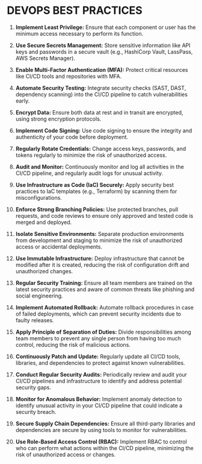 # DEVOPS BEST PRACTICES

1. **Implement Least Privilege:** Ensure that each component or user has the minimum access necessary to perform its function.

2. **Use Secure Secrets Management:** Store sensitive information like API keys and passwords in a secure vault (e.g., HashiCorp Vault, LassPass, AWS Secrets Manager).

3. **Enable Multi-Factor Authentication (MFA):** Protect critical resources like CI/CD tools and repositories with MFA.

4. **Automate Security Testing:** Integrate security checks (SAST, DAST, dependency scanning) into the CI/CD pipeline to catch vulnerabilities early.

5. **Encrypt Data:** Ensure both data at rest and in transit are encrypted, using strong encryption protocols.

6. **Implement Code Signing:** Use code signing to ensure the integrity and authenticity of your code before deployment.

7. **Regularly Rotate Credentials:** Change access keys, passwords, and tokens regularly to minimize the risk of unauthorized access.

8. **Audit and Monitor:** Continuously monitor and log all activities in the CI/CD pipeline, and regularly audit logs for unusual activity.

9. **Use Infrastructure as Code (IaC) Securely:** Apply security best practices to IaC templates (e.g., Terraform) by scanning them for misconfigurations.

10. **Enforce Strong Branching Policies:** Use protected branches, pull requests, and code reviews to ensure only approved and tested code is merged and deployed.

11. **Isolate Sensitive Environments:** Separate production environments from development and staging to minimize the risk of unauthorized access or accidental deployments.

12. **Use Immutable Infrastructure:** Deploy infrastructure that cannot be modified after it is created, reducing the risk of configuration drift and unauthorized changes.

13. **Regular Security Training:** Ensure all team members are trained on the latest security practices and aware of common threats like phishing and social engineering.

14. **Implement Automated Rollback:** Automate rollback procedures in case of failed deployments, which can prevent security incidents due to faulty releases.

15. **Apply Principle of Separation of Duties:** Divide responsibilities among team members to prevent any single person from having too much control, reducing the risk of malicious actions.

16. **Continuously Patch and Update:** Regularly update all CI/CD tools, libraries, and dependencies to protect against known vulnerabilities.

17. **Conduct Regular Security Audits:** Periodically review and audit your CI/CD pipelines and infrastructure to identify and address potential security gaps.

18. **Monitor for Anomalous Behavior:** Implement anomaly detection to identify unusual activity in your CI/CD pipeline that could indicate a security breach.

19. **Secure Supply Chain Dependencies:** Ensure all third-party libraries and dependencies are secure by using tools to monitor for vulnerabilities.

20. **Use Role-Based Access Control (RBAC):** Implement RBAC to control who can perform what actions within the CI/CD pipeline, minimizing the risk of unauthorized access or changes.
